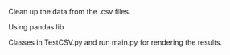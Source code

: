 Clean up the data from the .csv files.

Using pandas lib

Classes in TestCSV.py and run main.py for rendering the results.
